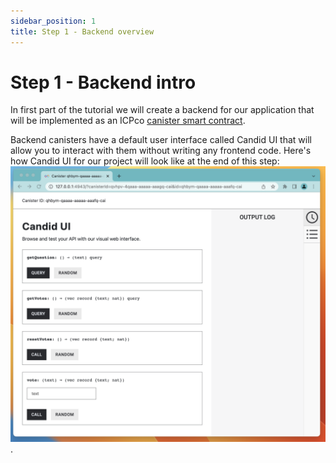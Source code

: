 ```yaml
---
sidebar_position: 1
title: Step 1 - Backend overview
---
```


# Step 1 - Backend intro

In first part of the tutorial we will create a backend for our application that will be implemented as an ICPco
[canister smart contract](https://internetcomputer.org/how-it-works/architecture-of-the-internet-computer/#canister-smart-contracts).

Backend canisters have a default user interface called Candid UI that will allow you to interact with them without
writing any frontend code. Here's how Candid UI for our project will look like at the end of this step:
![Candid UI screenshot (final)](./_attachments/simple_voting_app_candid.png).


